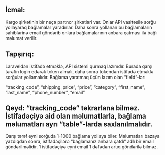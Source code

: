 ## İcmal:

Kargo şirkətinin bir neçə partnor şirkətləri var. Onlar API vasitəsilə sorğu yollayaraq bağlamalar yaradırlar. Daha sonra yollanan bu bağlamaların sahiblərinə email göndərib onlara bağlamalarının anbara çatması ilə bağlı məlumat verilir.

## Tapşırıq:

Laraveldən istifadə etməklə, API sistemi qurmaq lazımdır. Burada qarşı tərəfin login edərək token almalı, daha sonra tokendən istifadə etməklə sorğular yollamalıdır. 
Bağlama yaratmaq üçün lazım olan “field”-lər:

“tracking_code”, “shipping_price”, “price”, “category”, “first_name”, “last_name”, “phone_number”, “email”

## Qeyd: “tracking_code” təkrarlana bilməz. İstifadəçiyə aid olan məlumatlarla, bağlama məlumatları ayrı “table”-larda saxlanılmalıdır.

Qarşı tərəf eyni sorğuda 1-1000 bağlama yollaya bilər. 
Məlumatları bazaya yazdıqdan sonra, istifadəçilərə “bağlamanız anbara çatdı“ adlı bir email göndərilməlidir. 1 istifadəçiyə eyni email 1 dəfədən artıq göndərilə bilməz.
